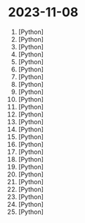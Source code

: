 # 2023-11-08

1. [](https://github.comundefined "DeepSeek Coder: Let the Code Write Itself") [Python]
2. [](https://github.comundefined "openai function calls for humans") [Python]
3. [](https://github.comundefined "A series of large language models trained from scratch by developers @01-ai") [Python]
4. [](https://github.comundefined "pix2tex: Using a ViT to convert images of equations into LaTeX code.") [Python]
5. [](https://github.comundefined "OpenChat: Advancing Open-source Language Models with Imperfect Data") [Python]
6. [](https://github.comundefined "NEW - YOLOv8 🚀 in PyTorch > ONNX > OpenVINO > CoreML > TFLite") [Python]
7. [](https://github.comundefined "DeepSpeed is a deep learning optimization library that makes distributed training and inference easy, efficient, and effective.") [Python]
8. [](https://github.comundefined "Robust Speech Recognition via Large-Scale Weak Supervision") [Python]
9. [](https://github.comundefined "A high-throughput and memory-efficient inference and serving engine for LLMs") [Python]
10. [](https://github.comundefined "Composable transformations of Python+NumPy programs: differentiate, vectorize, JIT to GPU/TPU, and more") [Python]
11. [](https://github.comundefined "The official Python library for the OpenAI API") [Python]
12. [](https://github.comundefined "Python - 100天从新手到大师") [Python]
13. [](https://github.comundefined "Deep learning framework to train, deploy, and ship AI products Lightning fast.") [Python]
14. [](https://github.comundefined "✨ Build AI interfaces that spark joy") [Python]
15. [](https://github.comundefined "A Gradio web UI for Large Language Models. Supports transformers, GPTQ, AWQ, EXL2, llama.cpp (GGUF), Llama models.") [Python]
16. [](https://github.comundefined "Translate the video from one language to another and add dubbing. 将视频从一种语言翻译为另一种语言，并添加配音") [Python]
17. [](https://github.comundefined "Original reference implementation of 3D Gaussian Splatting for Real-Time Radiance Field Rendering") [Python]
18. [](https://github.comundefined "YOLOv5 🚀 in PyTorch > ONNX > CoreML > TFLite") [Python]
19. [](https://github.comundefined "MII makes low-latency and high-throughput inference possible, powered by DeepSpeed.") [Python]
20. [](https://github.comundefined "OpenAssistant is a chat-based assistant that understands tasks, can interact with third-party systems, and retrieve information dynamically to do so.") [Python]
21. [](https://github.comundefined "") [Python]
22. [](https://github.comundefined "A generative and self-guided robotic agent that endlessly propose and master new skills.") [Python]
23. [](https://github.comundefined "This is the official implementation for iTransformer: Inverted Transformers Are Effective for Time Series Forecasting.") [Python]
24. [](https://github.comundefined "Fast Training of Diffusion Transformer for Photorealistic Text-to-Image Synthesis") [Python]
25. [](https://github.comundefined "") [Python]
